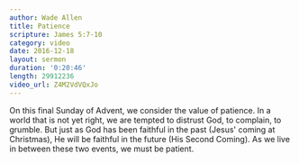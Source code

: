 ```yaml
---
author: Wade Allen
title: Patience
scripture: James 5:7-10
category: video
date: 2016-12-18
layout: sermon
duration: '0:20:46' 
length: 29912236
video_url: Z4M2VdVQxJo
---
```


On this final Sunday of Advent, we consider the value of patience. In a world that is not yet right, we are tempted to distrust God, to complain, to grumble. But just as God has been faithful in the past (Jesus' coming at Christmas), He will be faithful in the future (His Second Coming). As we live in between these two events, we must be patient.
